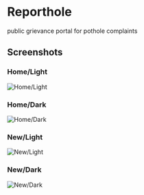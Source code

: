 # **Reporthole**
public grievance portal for pothole complaints
## **Screenshots**
### **Home/Light**
![Home/Light](https://github.com/thepanshuyadav/reporthole/blob/master/SS/Simulator%20Screen%20Shot%20-%20iPhone%2011%20-%202020-05-01%20at%2012.34.16.png "Home/Light")
### **Home/Dark**
![Home/Dark](https://github.com/thepanshuyadav/reporthole/blob/master/SS/Simulator%20Screen%20Shot%20-%20iPhone%2011%20-%202020-05-01%20at%2011.52.14.png "Home/Dark")

### **New/Light**
![New/Light](https://github.com/thepanshuyadav/reporthole/blob/master/SS/Simulator%20Screen%20Shot%20-%20iPhone%2011%20-%202020-05-01%20at%2011.52.14.png "New/Light")
### **New/Dark**
![New/Dark](https://github.com/thepanshuyadav/reporthole/blob/master/SS/Simulator%20Screen%20Shot%20-%20iPhone%2011%20-%202020-05-01%20at%2012.35.38.png "New/Dark")
